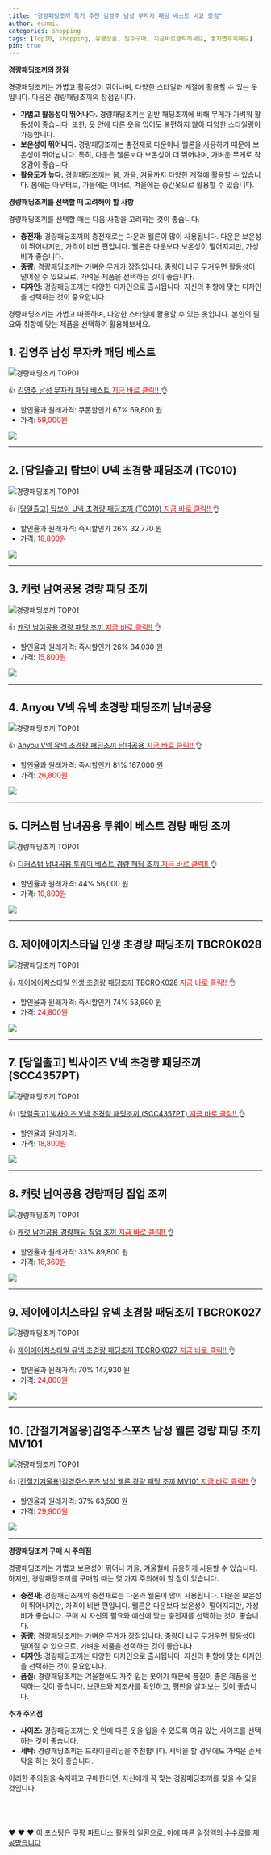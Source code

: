 ```yaml
---
title: "경량패딩조끼 특가 추천 김영주 남성 무자카 패딩 베스트 비교 장점"
author: eunmi.
categories: shopping
tags: [Top10, shopping, 유행상품, 필수구매, 지금바로클릭하세요, 놓치면후회해요]
pin: true
---
```

**경량패딩조끼의 장점**

경량패딩조끼는 가볍고 활동성이 뛰어나며, 다양한 스타일과 계절에 활용할 수 있는 옷입니다. 다음은 경량패딩조끼의 장점입니다.

* **가볍고 활동성이 뛰어나다.** 경량패딩조끼는 일반 패딩조끼에 비해 무게가 가벼워 활동성이 좋습니다. 또한, 옷 안에 다른 옷을 입어도 불편하지 않아 다양한 스타일링이 가능합니다.
* **보온성이 뛰어나다.** 경량패딩조끼는 충전재로 다운이나 웰론을 사용하기 때문에 보온성이 뛰어납니다. 특히, 다운은 웰론보다 보온성이 더 뛰어나며, 가벼운 무게로 착용감이 좋습니다.
* **활용도가 높다.** 경량패딩조끼는 봄, 가을, 겨울까지 다양한 계절에 활용할 수 있습니다. 봄에는 아우터로, 가을에는 이너로, 겨울에는 중간옷으로 활용할 수 있습니다.

**경량패딩조끼를 선택할 때 고려해야 할 사항**

경량패딩조끼를 선택할 때는 다음 사항을 고려하는 것이 좋습니다.

* **충전재:** 경량패딩조끼의 충전재로는 다운과 웰론이 많이 사용됩니다. 다운은 보온성이 뛰어나지만, 가격이 비싼 편입니다. 웰론은 다운보다 보온성이 떨어지지만, 가성비가 좋습니다.
* **중량:** 경량패딩조끼는 가벼운 무게가 장점입니다. 중량이 너무 무거우면 활동성이 떨어질 수 있으므로, 가벼운 제품을 선택하는 것이 좋습니다.
* **디자인:** 경량패딩조끼는 다양한 디자인으로 출시됩니다. 자신의 취향에 맞는 디자인을 선택하는 것이 중요합니다.

경량패딩조끼는 가볍고 따뜻하며, 다양한 스타일에 활용할 수 있는 옷입니다. 본인의 필요와 취향에 맞는 제품을 선택하여 활용해보세요.

   

## 1. 김영주 남성 무자카 패딩 베스트

![경량패딩조끼 TOP01](https://thumbnail8.coupangcdn.com/thumbnails/remote/230x230ex/image/vendor_inventory/9f7e/4df50d27fb044d3c9fc6cdcb9cba09aa0bef40551cbef017b69e8f4d4f66.jpg)


👍 [김영주 남성 무자카 패딩 베스트 <font color=red> 지금 바로 클릭!! </font> ](https://link.coupang.com/re/AFFSDP?lptag=AF3617701&subid=GithubCoopas&pageKey=6825551785&traceid=V0-153&itemId=16190378568&vendorItemId=83385543280) 👌 


- 할인율과 원래가격: 쿠폰할인가 67%  69,800   원
- 가격: <span style='color:red'>59,000원</span>

[![](/discount_price.png)](https://link.coupang.com/re/AFFSDP?lptag=AF3617701&subid=GithubCoopas&pageKey=6825551785&traceid=V0-153&itemId=16190378568&vendorItemId=83385543280)

---


   

## 2. [당일출고] 탑보이 U넥 초경량 패딩조끼 (TC010)

![경량패딩조끼 TOP01](https://thumbnail10.coupangcdn.com/thumbnails/remote/230x230ex/image/vendor_inventory/a923/fef86558279831c8d485c3e24eae9083295e5ae227fa31e2bd20a362456c.jpg)


👍 [[당일출고] 탑보이 U넥 초경량 패딩조끼 (TC010) <font color=red> 지금 바로 클릭!! </font> ](https://link.coupang.com/re/AFFSDP?lptag=AF3617701&subid=GithubCoopas&pageKey=6874863422&traceid=V0-153&itemId=16458458791&vendorItemId=4017498981) 👌 


- 할인율과 원래가격: 즉시할인가 26%  32,770   원
- 가격: <span style='color:red'>18,800원</span>

[![](/discount_price.png)](https://link.coupang.com/re/AFFSDP?lptag=AF3617701&subid=GithubCoopas&pageKey=6874863422&traceid=V0-153&itemId=16458458791&vendorItemId=4017498981)

---


   

## 3. 캐럿 남여공용 경량 패딩 조끼

![경량패딩조끼 TOP01](https://thumbnail10.coupangcdn.com/thumbnails/remote/230x230ex/image/retail/images/2552868744964818-25aec9b7-13a1-46f2-9e85-aa1beec8785c.jpg)


👍 [캐럿 남여공용 경량 패딩 조끼 <font color=red> 지금 바로 클릭!! </font> ](https://link.coupang.com/re/AFFSDP?lptag=AF3617701&subid=GithubCoopas&pageKey=2111547273&traceid=V0-153&itemId=3586763411&vendorItemId=71572558401) 👌 


- 할인율과 원래가격: 즉시할인가 26%  34,030   원
- 가격: <span style='color:red'>15,800원</span>

[![](/discount_price.png)](https://link.coupang.com/re/AFFSDP?lptag=AF3617701&subid=GithubCoopas&pageKey=2111547273&traceid=V0-153&itemId=3586763411&vendorItemId=71572558401)

---


   

## 4. Anyou V넥 유넥 초경량 패딩조끼 남녀공용

![경량패딩조끼 TOP01](https://thumbnail8.coupangcdn.com/thumbnails/remote/230x230ex/image/vendor_inventory/95c9/f97f42cc2cd249515772bceed48bd3f778087b0c1d3eceddcce2a88a4f19.jpg)


👍 [Anyou V넥 유넥 초경량 패딩조끼 남녀공용 <font color=red> 지금 바로 클릭!! </font> ](https://link.coupang.com/re/AFFSDP?lptag=AF3617701&subid=GithubCoopas&pageKey=7655392637&traceid=V0-153&itemId=20380281306&vendorItemId=87463468758) 👌 


- 할인율과 원래가격: 즉시할인가 81%  167,000   원
- 가격: <span style='color:red'>26,800원</span>

[![](/discount_price.png)](https://link.coupang.com/re/AFFSDP?lptag=AF3617701&subid=GithubCoopas&pageKey=7655392637&traceid=V0-153&itemId=20380281306&vendorItemId=87463468758)

---


   

## 5. 디커스텀 남녀공용 투웨이 베스트 경량 패딩 조끼

![경량패딩조끼 TOP01](https://thumbnail9.coupangcdn.com/thumbnails/remote/230x230ex/image/vendor_inventory/7c14/884ecfdce57a1d1bf0808f1104f2f924c65641b7de02367413df4b7d5dd0.jpg)


👍 [디커스텀 남녀공용 투웨이 베스트 경량 패딩 조끼 <font color=red> 지금 바로 클릭!! </font> ](https://link.coupang.com/re/AFFSDP?lptag=AF3617701&subid=GithubCoopas&pageKey=6778089835&traceid=V0-153&itemId=15931987058&vendorItemId=83189120978) 👌 


- 할인율과 원래가격: 44%  56,000   원
- 가격: <span style='color:red'>19,800원</span>

[![](/discount_price.png)](https://link.coupang.com/re/AFFSDP?lptag=AF3617701&subid=GithubCoopas&pageKey=6778089835&traceid=V0-153&itemId=15931987058&vendorItemId=83189120978)

---


   

## 6. 제이에이치스타일 인생 초경량 패딩조끼 TBCROK028

![경량패딩조끼 TOP01](https://thumbnail7.coupangcdn.com/thumbnails/remote/230x230ex/image/retail/images/8576704418579877-b167e706-a189-442c-a148-0a56bd5b6016.jpg)


👍 [제이에이치스타일 인생 초경량 패딩조끼 TBCROK028 <font color=red> 지금 바로 클릭!! </font> ](https://link.coupang.com/re/AFFSDP?lptag=AF3617701&subid=GithubCoopas&pageKey=256607308&traceid=V0-153&itemId=805915795&vendorItemId=71004639534) 👌 


- 할인율과 원래가격: 즉시할인가 74%  53,990   원
- 가격: <span style='color:red'>24,800원</span>

[![](/discount_price.png)](https://link.coupang.com/re/AFFSDP?lptag=AF3617701&subid=GithubCoopas&pageKey=256607308&traceid=V0-153&itemId=805915795&vendorItemId=71004639534)

---


   

## 7. [당일출고] 빅사이즈 V넥 초경량 패딩조끼 (SCC4357PT)

![경량패딩조끼 TOP01](https://thumbnail8.coupangcdn.com/thumbnails/remote/230x230ex/image/vendor_inventory/5061/90cdc27950d82ed3f42500b9b2ba5e7915f84db280564cd6fb9aa82f2d56.jpg)


👍 [[당일출고] 빅사이즈 V넥 초경량 패딩조끼 (SCC4357PT) <font color=red> 지금 바로 클릭!! </font> ](https://link.coupang.com/re/AFFSDP?lptag=AF3617701&subid=GithubCoopas&pageKey=7518941758&traceid=V0-153&itemId=19716579123&vendorItemId=3368172505) 👌 


- 할인율과 원래가격: 
- 가격: <span style='color:red'>18,800원</span>

[![](/discount_price.png)](https://link.coupang.com/re/AFFSDP?lptag=AF3617701&subid=GithubCoopas&pageKey=7518941758&traceid=V0-153&itemId=19716579123&vendorItemId=3368172505)

---


   

## 8. 캐럿 남여공용 경량패딩 집업 조끼

![경량패딩조끼 TOP01](https://thumbnail7.coupangcdn.com/thumbnails/remote/230x230ex/image/retail/images/2702307560147551-beb7b755-e30e-446b-9cd7-d589f1d3a799.jpg)


👍 [캐럿 남여공용 경량패딩 집업 조끼 <font color=red> 지금 바로 클릭!! </font> ](https://link.coupang.com/re/AFFSDP?lptag=AF3617701&subid=GithubCoopas&pageKey=5924645135&traceid=V0-153&itemId=10510535873&vendorItemId=77792176989) 👌 


- 할인율과 원래가격: 33%  89,800   원
- 가격: <span style='color:red'>16,360원</span>

[![](/discount_price.png)](https://link.coupang.com/re/AFFSDP?lptag=AF3617701&subid=GithubCoopas&pageKey=5924645135&traceid=V0-153&itemId=10510535873&vendorItemId=77792176989)

---


   

## 9. 제이에이치스타일 유넥 초경량 패딩조끼 TBCROK027

![경량패딩조끼 TOP01](https://thumbnail7.coupangcdn.com/thumbnails/remote/230x230ex/image/retail/images/8575917410940667-12bf0084-a705-4def-9107-010cfb0b80d6.jpg)


👍 [제이에이치스타일 유넥 초경량 패딩조끼 TBCROK027 <font color=red> 지금 바로 클릭!! </font> ](https://link.coupang.com/re/AFFSDP?lptag=AF3617701&subid=GithubCoopas&pageKey=1101049515&traceid=V0-153&itemId=3994298130&vendorItemId=71982005027) 👌 


- 할인율과 원래가격: 70%  147,930   원
- 가격: <span style='color:red'>24,800원</span>

[![](/discount_price.png)](https://link.coupang.com/re/AFFSDP?lptag=AF3617701&subid=GithubCoopas&pageKey=1101049515&traceid=V0-153&itemId=3994298130&vendorItemId=71982005027)

---


   

## 10. [간절기겨울용]김영주스포츠 남성 웰론 경량 패딩 조끼 MV101

![경량패딩조끼 TOP01](https://thumbnail7.coupangcdn.com/thumbnails/remote/230x230ex/image/vendor_inventory/7cd8/723c7cb045175e3d704ba5def7d073a59c4502ea32039adac47b7bace707.jpg)


👍 [[간절기겨울용]김영주스포츠 남성 웰론 경량 패딩 조끼 MV101 <font color=red> 지금 바로 클릭!! </font> ](https://link.coupang.com/re/AFFSDP?lptag=AF3617701&subid=GithubCoopas&pageKey=7572616712&traceid=V0-153&itemId=19974182038&vendorItemId=86716251476) 👌 


- 할인율과 원래가격: 37%  63,500   원
- 가격: <span style='color:red'>29,900원</span>

[![](/discount_price.png)](https://link.coupang.com/re/AFFSDP?lptag=AF3617701&subid=GithubCoopas&pageKey=7572616712&traceid=V0-153&itemId=19974182038&vendorItemId=86716251476)

---
**경량패딩조끼 구매 시 주의점**

경량패딩조끼는 가볍고 보온성이 뛰어나 가을, 겨울철에 유용하게 사용할 수 있습니다. 하지만, 경량패딩조끼를 구매할 때는 몇 가지 주의해야 할 점이 있습니다.

* **충전재:** 경량패딩조끼의 충전재로는 다운과 웰론이 많이 사용됩니다. 다운은 보온성이 뛰어나지만, 가격이 비싼 편입니다. 웰론은 다운보다 보온성이 떨어지지만, 가성비가 좋습니다. 구매 시 자신의 필요와 예산에 맞는 충전재를 선택하는 것이 좋습니다.
* **중량:** 경량패딩조끼는 가벼운 무게가 장점입니다. 중량이 너무 무거우면 활동성이 떨어질 수 있으므로, 가벼운 제품을 선택하는 것이 좋습니다.
* **디자인:** 경량패딩조끼는 다양한 디자인으로 출시됩니다. 자신의 취향에 맞는 디자인을 선택하는 것이 중요합니다.
* **품질:** 경량패딩조끼는 겨울철에도 자주 입는 옷이기 때문에 품질이 좋은 제품을 선택하는 것이 좋습니다. 브랜드와 제조사를 확인하고, 평판을 살펴보는 것이 좋습니다.

**추가 주의점**

* **사이즈:** 경량패딩조끼는 옷 안에 다른 옷을 입을 수 있도록 여유 있는 사이즈를 선택하는 것이 좋습니다.
* **세탁:** 경량패딩조끼는 드라이클리닝을 추천합니다. 세탁을 할 경우에도 가벼운 손세탁을 하는 것이 좋습니다.

이러한 주의점을 숙지하고 구매한다면, 자신에게 꼭 맞는 경량패딩조끼를 찾을 수 있을 것입니다.<br><br><br><br><br> [ ❤ ❤ ❤ 이 포스팅은 쿠팡 파트너스 활동의 일환으로, 이에 따른 일정액의 수수료를 제공받습니다](https://link.coupang.com/a/bcEFyh)